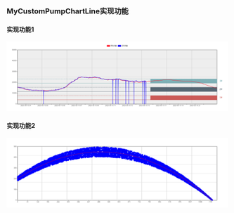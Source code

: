 ### MyCustomPumpChartLine实现功能 

  #### 实现功能1

  ![实现功能1](../assets/img/2023-07-22-15-07-08.png ':size=100%')

#### 实现功能2

  ![实现功能2](../assets/img/2023-07-22-15-09-03.png ':size=100%')